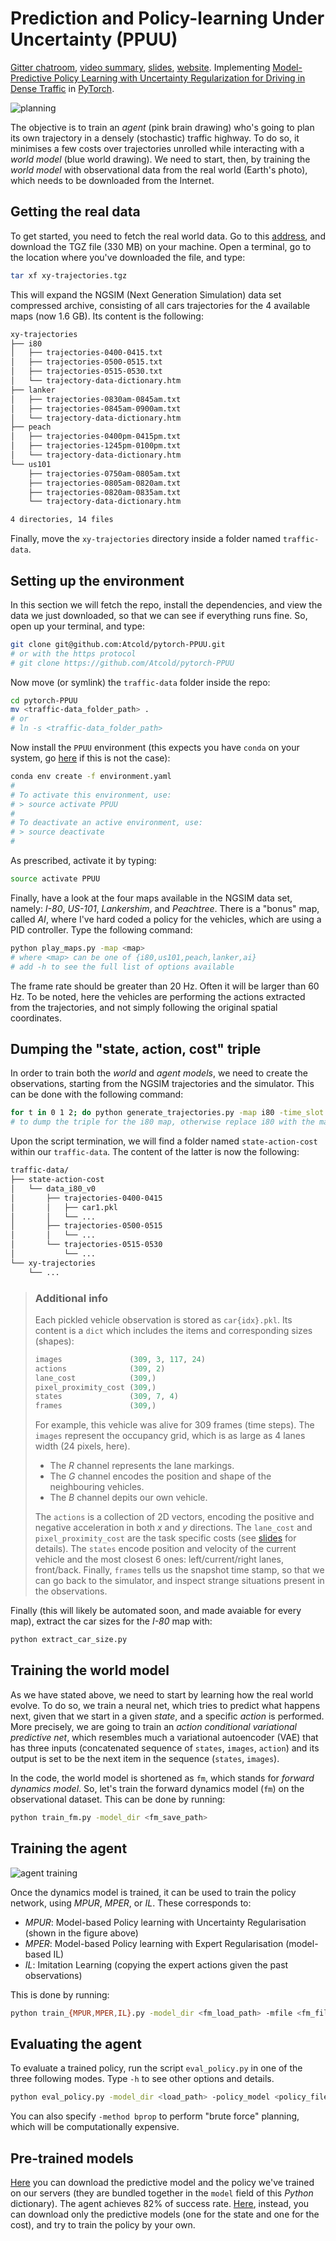 # Prediction and Policy-learning Under Uncertainty (PPUU)
[Gitter chatroom](gitter.im/PPUU), [video summary](youtu.be/X2s7gy3wIYw), [slides](bit.ly/PPUU-slides), [website](bit.ly/PPUU-web).
Implementing [Model-Predictive Policy Learning with Uncertainty Regularization for Driving in Dense Traffic](http://bit.ly/PPUU-article) in [PyTorch](https://pytorch.org).

![planning](doc/planning.png)

The objective is to train an *agent* (pink brain drawing) who's going to plan its own trajectory in a densely (stochastic) traffic highway.
To do so, it minimises a few costs over trajectories unrolled while interacting with a *world model* (blue world drawing).
We need to start, then, by training the *world model* with observational data from the real world (Earth's photo), which needs to be downloaded from the Internet.

## Getting the real data

To get started, you need to fetch the real world data.
Go to this [address](http://bit.ly/PPUU-data), and download the TGZ file (330 MB) on your machine.
Open a terminal, go to the location where you've downloaded the file, and type:

```bash
tar xf xy-trajectories.tgz
```

This will expand the NGSIM (Next Generation Simulation) data set compressed archive, consisting of all cars trajectories for the 4 available maps (now 1.6 GB).
Its content is the following:

```bash
xy-trajectories
├── i80
│   ├── trajectories-0400-0415.txt
│   ├── trajectories-0500-0515.txt
│   ├── trajectories-0515-0530.txt
│   └── trajectory-data-dictionary.htm
├── lanker
│   ├── trajectories-0830am-0845am.txt
│   ├── trajectories-0845am-0900am.txt
│   └── trajectory-data-dictionary.htm
├── peach
│   ├── trajectories-0400pm-0415pm.txt
│   ├── trajectories-1245pm-0100pm.txt
│   └── trajectory-data-dictionary.htm
└── us101
    ├── trajectories-0750am-0805am.txt
    ├── trajectories-0805am-0820am.txt
    ├── trajectories-0820am-0835am.txt
    └── trajectory-data-dictionary.htm

4 directories, 14 files
```

Finally, move the `xy-trajectories` directory inside a folder named `traffic-data`.

## Setting up the environment

In this section we will fetch the repo, install the dependencies, and view the data we just downloaded, so that we can see if everything runs fine.
So, open up your terminal, and type:

```bash
git clone git@github.com:Atcold/pytorch-PPUU.git
# or with the https protocol 
# git clone https://github.com/Atcold/pytorch-PPUU
```

Now move (or symlink) the `traffic-data` folder inside the repo:

```bash
cd pytorch-PPUU
mv <traffic-data_folder_path> .
# or
# ln -s <traffic-data_folder_path>
```

Now install the `PPUU` environment (this expects you have `conda` on your system, go [here](https://conda.io/docs/user-guide/install/) if this is not the case):

```bash
conda env create -f environment.yaml
#
# To activate this environment, use:
# > source activate PPUU
#
# To deactivate an active environment, use:
# > source deactivate
#
```

As prescribed, activate it by typing:

```bash
source activate PPUU
```

Finally, have a look at the four maps available in the NGSIM data set, namely: *I-80*, *US-101*, *Lankershim*, and *Peachtree*.
There is a "bonus" map, called *AI*, where I've hard coded a policy for the vehicles, which are using a PID controller.
Type the following command:

```bash
python play_maps.py -map <map>
# where <map> can be one of {i80,us101,peach,lanker,ai}
# add -h to see the full list of options available
```

The frame rate should be greater than 20 Hz.
Often it will be larger than 60 Hz.
To be noted, here the vehicles are performing the actions extracted from the trajectories, and not simply following the original spatial coordinates.

## Dumping the "state, action, cost" triple

In order to train both the *world* and *agent models*, we need to create the observations, starting from the NGSIM trajectories and the simulator.
This can be done with the following command:

```bash
for t in 0 1 2; do python generate_trajectories.py -map i80 -time_slot $t; done
# to dump the triple for the i80 map, otherwise replace i80 with the map you want
```

Upon the script termination, we will find a folder named `state-action-cost` within our `traffic-data`.
The content of the latter is now the following:

```bash
traffic-data/
├── state-action-cost
│   └── data_i80_v0
│       ├── trajectories-0400-0415
│       │   ├── car1.pkl
│       │   └── ...
│       ├── trajectories-0500-0515
│       │   └── ...
│       └── trajectories-0515-0530
│           └── ...
└── xy-trajectories
    └── ...
```

> ### Additional info
> Each pickled vehicle observation is stored as `car{idx}.pkl`.
> Its content is a `dict` which includes the items and corresponding sizes (shapes):
>
> ```python
> images               (309, 3, 117, 24)
> actions              (309, 2)
> lane_cost            (309,)
> pixel_proximity_cost (309,)
> states               (309, 7, 4)
> frames               (309,)
> ```
> For example, this vehicle was alive for 309 frames (time steps).
> The `images` represent the occupancy grid, which is as large as 4 lanes width (24 pixels, here).
>
>  - The *R* channel represents the lane markings.
>  - The *G* channel encodes the position and shape of the neighbouring vehicles.
>  - The *B* channel depits our own vehicle.
>
> The `actions` is a collection of 2D vectors, encoding the positive and negative acceleration in both *x* and *y* directions.
> The `lane_cost` and `pixel_proximity_cost` are the task specific costs (see [slides](http://bit.ly/alf-PPUU) for details).
> The `states` encode position and velocity of the current vehicle and the most closest 6 ones: left/current/right lanes, front/back.
> Finally, `frames` tells us the snapshot time stamp, so that we can go back to the simulator, and inspect strange situations present in the observations.

Finally (this will likely be automated soon, and made avaiable for every map), extract the car sizes for the *I-80* map with:

```python
python extract_car_size.py
```

## Training the world model

As we have stated above, we need to start by learning how the real world evolve.
To do so, we train a neural net, which tries to predict what happens next, given that we start in a given *state*, and a specific *action* is performed.
More precisely, we are going to train an *action conditional variational predictive net*, which resembles much a variational autoencoder (VAE) that has three inputs (concatenated sequence of `states`, `images`, `action`) and its output is set to be the next item in the sequence (`states`, `images`).  

In the code, the world model is shortened as `fm`, which stands for *forward dynamics model*.
So, let's train the forward dynamics model (`fm`) on the observational dataset.
This can be done by running:

```bash
python train_fm.py -model_dir <fm_save_path>
```

## Training the agent

![agent training](doc/agent_train.png)

Once the dynamics model is trained, it can be used to train the policy network, using *MPUR*, *MPER*, or *IL*.
These corresponds to:

- *MPUR*: Model-based Policy learning with Uncertainty Regularisation (shown in the figure above)
- *MPER*: Model-based Policy learning with Expert Regularisation (model-based IL)
- *IL*: Imitation Learning (copying the expert actions given the past observations)

This is done by running:

```bash
python train_{MPUR,MPER,IL}.py -model_dir <fm_load_path> -mfile <fm_filename>
```

## Evaluating the agent

To evaluate a trained policy, run the script `eval_policy.py` in one of the three following modes.
Type `-h` to see other options and details. 

```bash
python eval_policy.py -model_dir <load_path> -policy_model <policy_filename> -method policy-{MPUR,MPER,IL}
```

You can also specify `-method bprop` to perform "brute force" planning, which will be computationally expensive.

## Pre-trained models

[Here](https://drive.google.com/file/d/1XahspfgFlBVF6ne479LCJgBr0luZGQt7/) you can download the predictive model and the policy we've trained on our servers (they are bundled together in the `model` field of this *Python* dictionary). The agent achieves 82% of success rate.
[Here](https://drive.google.com/file/d/1di7hGnyzUiCADfxOhq6zGnRX0AwhEdLo/), instead, you can download only the predictive models (one for the state and one for the cost), and try to train the policy by your own.
